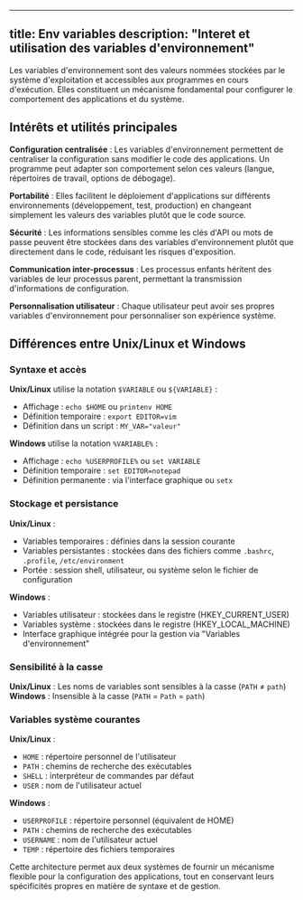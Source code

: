 
---
title: Env variables
description: "Interet et utilisation des variables d'environnement"
---

Les variables d'environnement sont des valeurs nommées stockées par le système d'exploitation et accessibles aux programmes en cours d'exécution. Elles constituent un mécanisme fondamental pour configurer le comportement des applications et du système.

## Intérêts et utilités principales

**Configuration centralisée** : Les variables d'environnement permettent de centraliser la configuration sans modifier le code des applications. Un programme peut adapter son comportement selon ces valeurs (langue, répertoires de travail, options de débogage).

**Portabilité** : Elles facilitent le déploiement d'applications sur différents environnements (développement, test, production) en changeant simplement les valeurs des variables plutôt que le code source.

**Sécurité** : Les informations sensibles comme les clés d'API ou mots de passe peuvent être stockées dans des variables d'environnement plutôt que directement dans le code, réduisant les risques d'exposition.

**Communication inter-processus** : Les processus enfants héritent des variables de leur processus parent, permettant la transmission d'informations de configuration.

**Personnalisation utilisateur** : Chaque utilisateur peut avoir ses propres variables d'environnement pour personnaliser son expérience système.

## Différences entre Unix/Linux et Windows

### Syntaxe et accès

**Unix/Linux** utilise la notation `$VARIABLE` ou `${VARIABLE}` :
- Affichage : `echo $HOME` ou `printenv HOME`
- Définition temporaire : `export EDITOR=vim`
- Définition dans un script : `MY_VAR="valeur"`

**Windows** utilise la notation `%VARIABLE%` :
- Affichage : `echo %USERPROFILE%` ou `set VARIABLE`
- Définition temporaire : `set EDITOR=notepad`
- Définition permanente : via l'interface graphique ou `setx`

### Stockage et persistance

**Unix/Linux** :
- Variables temporaires : définies dans la session courante
- Variables persistantes : stockées dans des fichiers comme `.bashrc`, `.profile`, `/etc/environment`
- Portée : session shell, utilisateur, ou système selon le fichier de configuration

**Windows** :
- Variables utilisateur : stockées dans le registre (HKEY_CURRENT_USER)
- Variables système : stockées dans le registre (HKEY_LOCAL_MACHINE)
- Interface graphique intégrée pour la gestion via "Variables d'environnement"

### Sensibilité à la casse

**Unix/Linux** : Les noms de variables sont sensibles à la casse (`PATH` ≠ `path`)
**Windows** : Insensible à la casse (`PATH` = `Path` = `path`)

### Variables système courantes

**Unix/Linux** :
- `HOME` : répertoire personnel de l'utilisateur
- `PATH` : chemins de recherche des exécutables
- `SHELL` : interpréteur de commandes par défaut
- `USER` : nom de l'utilisateur actuel

**Windows** :
- `USERPROFILE` : répertoire personnel (équivalent de HOME)
- `PATH` : chemins de recherche des exécutables
- `USERNAME` : nom de l'utilisateur actuel
- `TEMP` : répertoire des fichiers temporaires

Cette architecture permet aux deux systèmes de fournir un mécanisme flexible pour la configuration des applications, tout en conservant leurs spécificités propres en matière de syntaxe et de gestion.